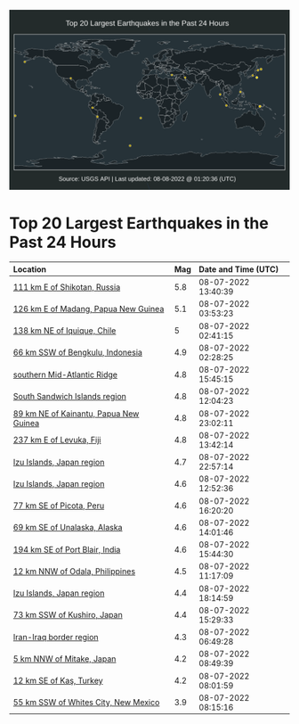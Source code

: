 ![Map](./map.png)

# Top 20 Largest Earthquakes in the Past 24 Hours

| Location | Mag | Date and Time (UTC) |
|:---|:---|:---|
| [111 km E of Shikotan, Russia](https://earthquake.usgs.gov/earthquakes/eventpage/us6000i8vz) | 5.8 | 08-07-2022 13:40:39 |
| [126 km E of Madang, Papua New Guinea](https://earthquake.usgs.gov/earthquakes/eventpage/us6000i8tb) | 5.1 | 08-07-2022 03:53:23 |
| [138 km NE of Iquique, Chile](https://earthquake.usgs.gov/earthquakes/eventpage/us6000i8su) | 5 | 08-07-2022 02:41:15 |
| [66 km SSW of Bengkulu, Indonesia](https://earthquake.usgs.gov/earthquakes/eventpage/us6000i8st) | 4.9 | 08-07-2022 02:28:25 |
| [southern Mid-Atlantic Ridge](https://earthquake.usgs.gov/earthquakes/eventpage/us6000i8wy) | 4.8 | 08-07-2022 15:45:15 |
| [South Sandwich Islands region](https://earthquake.usgs.gov/earthquakes/eventpage/us6000i8vm) | 4.8 | 08-07-2022 12:04:23 |
| [89 km NE of Kainantu, Papua New Guinea](https://earthquake.usgs.gov/earthquakes/eventpage/us6000i8yn) | 4.8 | 08-07-2022 23:02:11 |
| [237 km E of Levuka, Fiji](https://earthquake.usgs.gov/earthquakes/eventpage/us6000i8w1) | 4.8 | 08-07-2022 13:42:14 |
| [Izu Islands, Japan region](https://earthquake.usgs.gov/earthquakes/eventpage/us6000i8yl) | 4.7 | 08-07-2022 22:57:14 |
| [Izu Islands, Japan region](https://earthquake.usgs.gov/earthquakes/eventpage/us6000i8vs) | 4.6 | 08-07-2022 12:52:36 |
| [77 km SE of Picota, Peru](https://earthquake.usgs.gov/earthquakes/eventpage/us6000i8x1) | 4.6 | 08-07-2022 16:20:20 |
| [69 km SE of Unalaska, Alaska](https://earthquake.usgs.gov/earthquakes/eventpage/us6000i8wb) | 4.6 | 08-07-2022 14:01:46 |
| [194 km SE of Port Blair, India](https://earthquake.usgs.gov/earthquakes/eventpage/us6000i8wu) | 4.6 | 08-07-2022 15:44:30 |
| [12 km NNW of Odala, Philippines](https://earthquake.usgs.gov/earthquakes/eventpage/us6000i8vg) | 4.5 | 08-07-2022 11:17:09 |
| [Izu Islands, Japan region](https://earthquake.usgs.gov/earthquakes/eventpage/us6000i8xe) | 4.4 | 08-07-2022 18:14:59 |
| [73 km SSW of Kushiro, Japan](https://earthquake.usgs.gov/earthquakes/eventpage/us6000i8wl) | 4.4 | 08-07-2022 15:29:33 |
| [Iran-Iraq border region](https://earthquake.usgs.gov/earthquakes/eventpage/us6000i8u9) | 4.3 | 08-07-2022 06:49:28 |
| [5 km NNW of Mitake, Japan](https://earthquake.usgs.gov/earthquakes/eventpage/us6000i8uy) | 4.2 | 08-07-2022 08:49:39 |
| [12 km SE of Kaş, Turkey](https://earthquake.usgs.gov/earthquakes/eventpage/us6000i8uh) | 4.2 | 08-07-2022 08:01:59 |
| [55 km SSW of Whites City, New Mexico](https://earthquake.usgs.gov/earthquakes/eventpage/tx2022piya) | 3.9 | 08-07-2022 08:15:16 |
